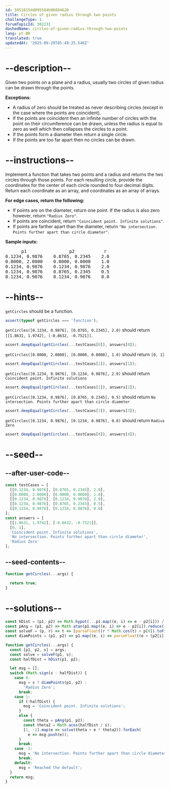 ```yaml
---
id: 5951815dd895584b06884620
title: Circles of given radius through two points
challengeType: 1
forumTopicId: 302231
dashedName: circles-of-given-radius-through-two-points
lang: pt-BR
translated: true
updatedAt: '2025-09-29T05:49:25.546Z'
---
```


# --description--

Given two points on a plane and a radius, usually two circles of given radius can be drawn through the points.

**Exceptions:**

<ul>
  <li>A radius of zero should be treated as never describing circles (except in the case where the points are coincident).</li>
  <li>If the points are coincident then an infinite number of circles with the point on their circumference can be drawn, unless the radius is equal to zero as well which then collapses the circles to a point.</li>
  <li>If the points form a diameter then return a single circle.</li>
  <li>If the points are too far apart then no circles can be drawn.</li>
</ul>

# --instructions--

Implement a function that takes two points and a radius and returns the two circles through those points. For each resulting circle, provide the coordinates for the center of each circle rounded to four decimal digits. Return each coordinate as an array, and coordinates as an array of arrays.

**For edge cases, return the following:**

<ul>
  <li>If points are on the diameter, return one point. If the radius is also zero however, return <code>"Radius Zero"</code>.</li>
  <li>If points are coincident, return <code>"Coincident point. Infinite solutions"</code>.</li>
  <li>If points are farther apart than the diameter, return <code>"No intersection. Points further apart than circle diameter"</code>.</li>
</ul>

**Sample inputs:**

<pre>      p1                p2           r
0.1234, 0.9876    0.8765, 0.2345    2.0
0.0000, 2.0000    0.0000, 0.0000    1.0
0.1234, 0.9876    0.1234, 0.9876    2.0
0.1234, 0.9876    0.8765, 0.2345    0.5
0.1234, 0.9876    0.1234, 0.9876    0.0
</pre>

# --hints--

`getCircles` should be a function.

```js
assert(typeof getCircles === 'function');
```

`getCircles([0.1234, 0.9876], [0.8765, 0.2345], 2.0)` should return `[[1.8631, 1.9742], [-0.8632, -0.7521]]`.

```js
assert.deepEqual(getCircles(...testCases[0]), answers[0]);
```

`getCircles([0.0000, 2.0000], [0.0000, 0.0000], 1.0)` should return `[0, 1]`

```js
assert.deepEqual(getCircles(...testCases[1]), answers[1]);
```

`getCircles([0.1234, 0.9876], [0.1234, 0.9876], 2.0)` should return `Coincident point. Infinite solutions`

```js
assert.deepEqual(getCircles(...testCases[2]), answers[2]);
```

`getCircles([0.1234, 0.9876], [0.8765, 0.2345], 0.5)` should return `No intersection. Points further apart than circle diameter`

```js
assert.deepEqual(getCircles(...testCases[3]), answers[3]);
```

`getCircles([0.1234, 0.9876], [0.1234, 0.9876], 0.0)` should return `Radius Zero`

```js
assert.deepEqual(getCircles(...testCases[4]), answers[4]);
```

# --seed--

## --after-user-code--

```js
const testCases = [
  [[0.1234, 0.9876], [0.8765, 0.2345], 2.0],
  [[0.0000, 2.0000], [0.0000, 0.0000], 1.0],
  [[0.1234, 0.9876], [0.1234, 0.9876], 2.0],
  [[0.1234, 0.9876], [0.8765, 0.2345], 0.5],
  [[0.1234, 0.9876], [0.1234, 0.9876], 0.0]
];
const answers = [
  [[1.8631, 1.9742], [-0.8632, -0.7521]],
  [0, 1],
  'Coincident point. Infinite solutions',
  'No intersection. Points further apart than circle diameter',
  'Radius Zero'
];
```

## --seed-contents--

```js
function getCircles(...args) {

  return true;
}
```

# --solutions--

```js
const hDist = (p1, p2) => Math.hypot(...p1.map((e, i) => e - p2[i])) / 2;
const pAng = (p1, p2) => Math.atan(p1.map((e, i) => e - p2[i]).reduce((p, c) => c / p, 1));
const solveF = (p, r) => t => [parseFloat((r * Math.cos(t) + p[0]).toFixed(4)), parseFloat((r * Math.sin(t) + p[1]).toFixed(4))];
const diamPoints = (p1, p2) => p1.map((e, i) => parseFloat((e + (p2[i] - e) / 2).toFixed(4)));

function getCircles(...args) {
  const [p1, p2, s] = args;
  const solve = solveF(p1, s);
  const halfDist = hDist(p1, p2);

  let msg = [];
  switch (Math.sign(s - halfDist)) {
    case 0:
      msg = s ? diamPoints(p1, p2) :
        'Radius Zero';
      break;
    case 1:
      if (!halfDist) {
        msg = 'Coincident point. Infinite solutions';
      }
      else {
        const theta = pAng(p1, p2);
        const theta2 = Math.acos(halfDist / s);
        [1, -1].map(e => solve(theta + e * theta2)).forEach(
          e => msg.push(e));
      }
      break;
    case -1:
      msg = 'No intersection. Points further apart than circle diameter';
      break;
    default:
      msg = 'Reached the default';
  }
  return msg;
}
```
